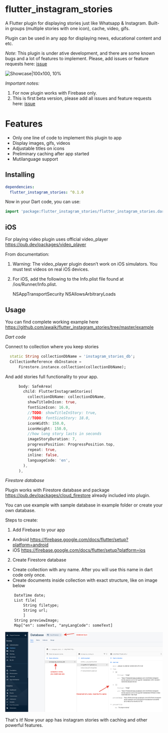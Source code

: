 # flutter_instagram_stories

A Flutter plugin for displaying stories just like Whatsapp & Instagram. Built-in groups (multiple stories with one icon), cache, video, gifs.

Plugin can be used in any app for displaying news, educational content and etc.


*Note*: This plugin is under ative development, and there are some known bugs and a lot of features to implement. Please, add issues or feature requests here: [issue](https://github.com/awaik/flutter_instagram_stories/issues)



![Showcase|100x100, 10%](example/lib/showcase1.gif)

*Important notes:*

1. For now plugin works with Firebase only.
2. This is first beta version, please add all issues and feature requests here: [issue](https://github.com/awaik/flutter_instagram_stories/issues)


# Features

* Only one line of code to implement this plugin to app
* Display images, gifs, videos
* Adjustable titles on icons
* Preliminary caching after app started
* Mutilanguage support

## Installing

```yaml
dependencies:
  flutter_instagram_stories: ^0.1.0
```

Now in your Dart code, you can use:

```dart
import 'package:flutter_instagram_stories/flutter_instagram_stories.dart';
```

## iOS

For playing video plugin uses official video_player https://pub.dev/packages/video_player

From documentation:

1.  Warning: The video_player plugin doesn’t work on iOS simulators. You must test videos on real iOS devices.

2. For iOS, add the following to the Info.plist file found at <project root>/ios/Runner/Info.plist.

	<key>NSAppTransportSecurity</key>
    <dict>
      <key>NSAllowsArbitraryLoads</key>
      <true/>
    </dict>

## Usage


You can find complete working example here https://github.com/awaik/flutter_instagram_stories/tree/master/example

*Dart code*

Connect to collection where you keep stories

```dart
  static String collectionDbName = 'instagram_stories_db';
  CollectionReference dbInstance =
      Firestore.instance.collection(collectionDbName);
```

And add stories full functionality to your app.

```dart
      body: SafeArea(
        child: FlutterInstagramStories(
          collectionDbName: collectionDbName,
          showTitleOnIcon: true,
          fontSizeIcon: 16.0,
          //TODO: showTitleInStory: true,
          //TODO: fontSizeStory: 18.0,
          iconWidth: 150.0,
          iconHeight: 150.0,
          //how long story lasts in seconds
          imageStoryDuration: 7,
          progressPosition: ProgressPosition.top,
          repeat: true,
          inline: false,
          languageCode: 'en',
        ),
      ),
```

*Firestore database*

Plugin works with Firestore database and package https://pub.dev/packages/cloud_firestore already included into plugin.

You can use example with sample database in example folder or create your own database.

Steps to create:

1. Add Firebase to your app

- Android https://firebase.google.com/docs/flutter/setup?platform=android
- iOS https://firebase.google.com/docs/flutter/setup?platform=ios

2. Create Firestore database

- Create collection with any name. After you will use this name in dart code only once.
- Create documents inside collection with exact structure, like on image below


```
    DateTime date;
    List file[
        String filetype;
        String url;
        ]
    String previewImage;
    Map["en": someText, "anyLangCode": someText]
```

![Showcase|100x100, 10%](example/lib/collection_structure.png)

That's it! Now your app has instagram stories with caching and other powerful features.



